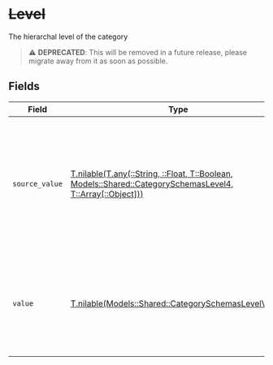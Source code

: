 # ~~Level~~

The hierarchal level of the category

> :warning: **DEPRECATED**: This will be removed in a future release, please migrate away from it as soon as possible.


## Fields

| Field                                                                                                                                                                                                        | Type                                                                                                                                                                                                         | Required                                                                                                                                                                                                     | Description                                                                                                                                                                                                  |
| ------------------------------------------------------------------------------------------------------------------------------------------------------------------------------------------------------------ | ------------------------------------------------------------------------------------------------------------------------------------------------------------------------------------------------------------ | ------------------------------------------------------------------------------------------------------------------------------------------------------------------------------------------------------------ | ------------------------------------------------------------------------------------------------------------------------------------------------------------------------------------------------------------ |
| `source_value`                                                                                                                                                                                               | [T.nilable(T.any(::String, ::Float, T::Boolean, Models::Shared::CategorySchemasLevel4, T::Array[::Object]))](../../models/shared/categoryschemaslevelsourcevalue.md)                                         | :heavy_minus_sign:                                                                                                                                                                                           | For read operations: the original category level from the provider. For write operations: fallback value used when value is omitted or "unmapped_value". You must ensure this matches the provider's format. |
| `value`                                                                                                                                                                                                      | [T.nilable(Models::Shared::CategorySchemasLevelValue)](../../models/shared/categoryschemaslevelvalue.md)                                                                                                     | :heavy_minus_sign:                                                                                                                                                                                           | The unified category level. For write operations: provide one of the listed enum values, or omit/set to "unmapped_value" to use source_value instead.                                                        |